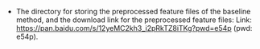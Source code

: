 * The directory for storing the preprocessed feature files of the baseline method, and the download link for the preprocessed feature files: Link: https://pan.baidu.com/s/12yeMC2kh3_i2pRkTZ8iTKg?pwd=e54p (pwd: e54p).







